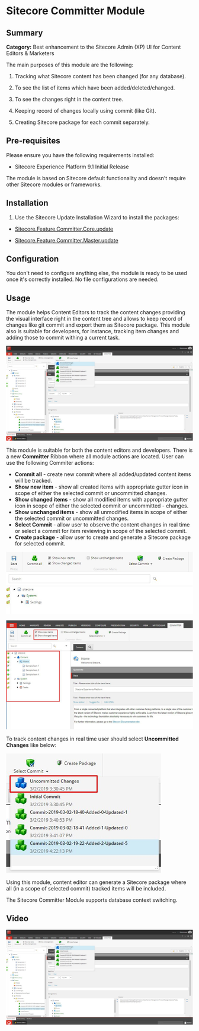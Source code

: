 # Sitecore Committer Module

  

## Summary

  

**Category:** Best enhancement to the Sitecore Admin (XP) UI for Content Editors & Marketers

  

The main purposes of this module are the following:

1. Tracking what Sitecore content has been changed (for any database).

2. To see the list of items which have been added/deleted/changed.

3. To see the changes right in the content tree.

4. Keeping record of changes locally using commit (like Git).

5. Creating Sitecore package for each commit separately.

  
  

## Pre-requisites

  

Please ensure you have the following requirements installed:

- Sitecore Experience Platform 9.1 Initial Release

  

The module is based on Sitecore default functionality and doesn't require other Sitecore modules or frameworks.

  

## Installation

  

1. Use the Sitecore Update Installation Wizard to install the packages:

-  [Sitecore.Feature.Committer.Core.update](https://github.com/Sitecore-Hackathon/2019-Brave-Sitecorians/blob/master/sc.package/Sitecore.Feature.Committer.Core.update)

-  [Sitecore.Feature.Committer.Master.update](https://github.com/Sitecore-Hackathon/2019-Brave-Sitecorians/blob/master/sc.package/Sitecore.Feature.Committer.Master.update)

  

## Configuration

  

You don't need to configure anything else, the module is ready to be used once it's correctly installed. No file configurations are needed. 

## Usage 

The module helps Content Editors to track the content changes providing the visual interface right in the content tree
and allows to keep record of changes like git commit and export them as Sitecore package. This module also is suitable for developers, for instance, tracking item changes and adding those to commit withing a current task.

![Changes](documentation/images/UncommitedChanges.jpeg?raw=true  "Commits List")

This module is suitable for both the content editors and developers. There is a new **Committer** Ribbon where all module actions are located. User can use the following Commiter actions:

- **Commit all**  - create new commit where all added/updated content items will be tracked.
- **Show new item** - show all created items with appropriate gutter icon in scope of either the selected commit or uncommitted changes.
- **Show changed items** - show all modified items with appropriate gutter icon in scope of either the selected commit or uncommitted - changes.
- **Show unchanged items** - show all unmodified items in scope of either the selected commit or uncommitted changes.
- **Select Commit** - allow user to observe the content changes in real time or select a commit for item reviewing in scope of the selected commit.
- **Create package** - allow user to create and generate a Sitecore package for selected commit.

![Chunk](documentation/images/Chunk.jpeg?raw=true  "Chunk")

![Commiter Ribbon](documentation/images/CommiterRibbon.jpeg?raw=true  "Commiter Ribbon")
 
To track content changes in real time user should select **Uncommitted Changes** like below: 

![Changes](documentation/images/UncommitedChanges2.jpeg?raw=true  "List")

Using this module, content editor can generate a Sitecore package where all (in a scope of selected commit) tracked items will be included.

The Sitecore Committer Module supports database context switching.

## Video

[![Sitecore Hackathon 2019 Committer](documentation/images/UncommitedChanges.jpeg)](https://www.youtube.com/watch?v=pQi3UdAdWZc)

